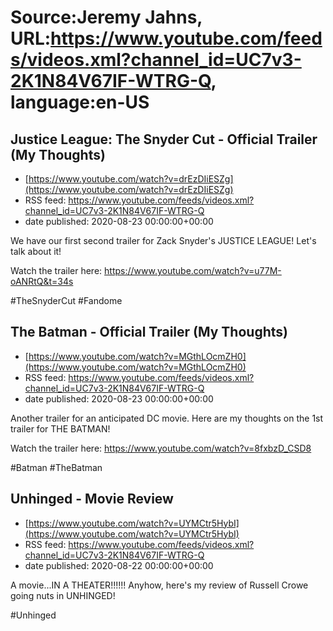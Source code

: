 # Source:Jeremy Jahns, URL:https://www.youtube.com/feeds/videos.xml?channel_id=UC7v3-2K1N84V67IF-WTRG-Q, language:en-US

## Justice League: The Snyder Cut - Official Trailer (My Thoughts)
 - [https://www.youtube.com/watch?v=drEzDIiESZg](https://www.youtube.com/watch?v=drEzDIiESZg)
 - RSS feed: https://www.youtube.com/feeds/videos.xml?channel_id=UC7v3-2K1N84V67IF-WTRG-Q
 - date published: 2020-08-23 00:00:00+00:00

We have our first second trailer for Zack Snyder's JUSTICE LEAGUE! Let's talk about it!

Watch the trailer here: https://www.youtube.com/watch?v=u77M-oANRtQ&t=34s

#TheSnyderCut #Fandome

## The Batman - Official Trailer (My Thoughts)
 - [https://www.youtube.com/watch?v=MGthLOcmZH0](https://www.youtube.com/watch?v=MGthLOcmZH0)
 - RSS feed: https://www.youtube.com/feeds/videos.xml?channel_id=UC7v3-2K1N84V67IF-WTRG-Q
 - date published: 2020-08-23 00:00:00+00:00

Another trailer for an anticipated DC movie. Here are my thoughts on the 1st trailer for THE BATMAN!

Watch the trailer here: https://www.youtube.com/watch?v=8fxbzD_CSD8

#Batman #TheBatman

## Unhinged - Movie Review
 - [https://www.youtube.com/watch?v=UYMCtr5HybI](https://www.youtube.com/watch?v=UYMCtr5HybI)
 - RSS feed: https://www.youtube.com/feeds/videos.xml?channel_id=UC7v3-2K1N84V67IF-WTRG-Q
 - date published: 2020-08-22 00:00:00+00:00

A movie...IN A THEATER!!!!!! Anyhow, here's my review of Russell Crowe going nuts in UNHINGED!

#Unhinged

